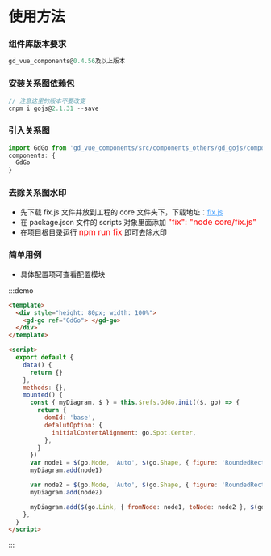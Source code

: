 # 使用方法

### 组件库版本要求

```js
gd_vue_components@0.4.56及以上版本
```

### 安装关系图依赖包

```js
// 注意这里的版本不要改变
cnpm i gojs@2.1.31 --save
```

### 引入关系图

```js
import GdGo from 'gd_vue_components/src/components_others/gd_gojs/components/init'
components: {
  GdGo
}
```

### 去除关系图水印

- 先下载 fix.js 文件并放到工程的 core 文件夹下，下载地址：<a href="/vuecomp/direct/fix.js" download="fix.js" style="color: #409eff ">fix.js</a>
- 在 package.json 文件的 scripts 对象里面添加 <font style="color:red;font-size:16px">"fix": "node core/fix.js"</font>
- 在项目根目录运行 <font style="color:red;font-size:16px">npm run fix </font> 即可去除水印

### 简单用例

- 具体配置项可查看配置模块

:::demo

```html
<template>
  <div style="height: 80px; width: 100%">
    <gd-go ref="GdGo"> </gd-go>
  </div>
</template>

<script>
  export default {
    data() {
      return {}
    },
    methods: {},
    mounted() {
      const { myDiagram, $ } = this.$refs.GdGo.init(($, go) => {
        return {
          domId: 'base',
          defalutOption: {
            initialContentAlignment: go.Spot.Center,
          },
        }
      })
      var node1 = $(go.Node, 'Auto', $(go.Shape, { figure: 'RoundedRectangle', fill: 'lightblue' }), $(go.TextBlock, { text: 'Alpha', margin: 5 }))
      myDiagram.add(node1)

      var node2 = $(go.Node, 'Auto', $(go.Shape, { figure: 'RoundedRectangle', fill: 'pink' }), $(go.TextBlock, { text: 'Beta', margin: 5 }))
      myDiagram.add(node2)

      myDiagram.add($(go.Link, { fromNode: node1, toNode: node2 }, $(go.Shape)))
    },
  }
</script>
```

:::
